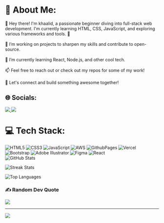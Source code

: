 # 💫 About Me:
👋 Hey there! I'm khaalid, a passionate beginner diving into full-stack web development. I'm currently learning HTML, CSS, JavaScript, and exploring various frameworks and tools. 🚀<br><br>🔭 I’m working on projects to sharpen my skills and contribute to open-source.<br><br>🌱 I’m currently learning React, Node.js, and other cool tech.<br><br>📫 Feel free to reach out or check out my repos for some of my work!<br><br>💬 Let's connect and build something awesome together!


## 🌐 Socials:

  <a href="https://discord.com/users/vert-k">
    <img src="https://img.shields.io/badge/-Discord-5865F2?style=for-the-badge&logo=discord&logoColor=white">
  </a>
  <a href="https://t.me/max_khalid">
    <img src="https://img.shields.io/badge/-Telegram-2CA5E0?style=for-the-badge&logo=telegram&logoColor=white">
  </a>
</p>

# 💻 Tech Stack:
![HTML5](https://img.shields.io/badge/html5-%23E34F26.svg?style=for-the-badge&logo=html5&logoColor=white) ![CSS3](https://img.shields.io/badge/css3-%231572B6.svg?style=for-the-badge&logo=css3&logoColor=white) ![JavaScript](https://img.shields.io/badge/javascript-%23323330.svg?style=for-the-badge&logo=javascript&logoColor=%23F7DF1E) ![AWS](https://img.shields.io/badge/AWS-%23FF9900.svg?style=for-the-badge&logo=amazon-aws&logoColor=white) ![GithubPages](https://img.shields.io/badge/github%20pages-121013?style=for-the-badge&logo=github&logoColor=white) ![Vercel](https://img.shields.io/badge/vercel-%23000000.svg?style=for-the-badge&logo=vercel&logoColor=white) ![Bootstrap](https://img.shields.io/badge/bootstrap-%238511FA.svg?style=for-the-badge&logo=bootstrap&logoColor=white) ![Adobe Illustrator](https://img.shields.io/badge/adobe%20illustrator-%23FF9A00.svg?style=for-the-badge&logo=adobe%20illustrator&logoColor=white) ![Figma](https://img.shields.io/badge/figma-%23F24E1E.svg?style=for-the-badge&logo=figma&logoColor=white) ![React](https://img.shields.io/badge/react-%2320232a.svg?style=for-the-badge&logo=react&logoColor=%2361DAFB) <br>
![GitHub Stats](https://github-readme-stats.vercel.app/api?username=Vert-k&t&theme=dark&hide_border=false&include_all_commits=true&count_private=true)

![Streak Stats](https://github-readme-streak-stats.herokuapp.com/?user=Vert-k&theme=dark&hide_border=false)

![Top Languages](https://github-readme-stats.vercel.app/api/top-langs/?username=Vert-k&t&theme=dark&hide_border=false&include_all_commits=true&layout=compact)

### ✍️ Random Dev Quote
![](https://quotes-github-readme.vercel.app/api?type=horizontal&theme=radical)

---

[![](https://visitcount.itsvg.in/api?id=Vert-k&label=Profile%20Views&color=9&icon=5&pretty=true)](https://visitcount.itsvg.in)
